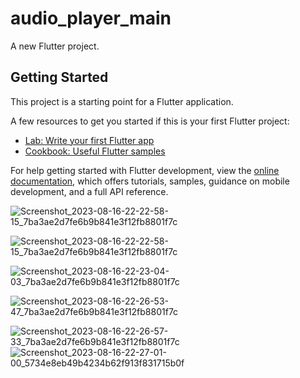 # audio_player_main

A new Flutter project.

## Getting Started

This project is a starting point for a Flutter application.

A few resources to get you started if this is your first Flutter project:

- [Lab: Write your first Flutter app](https://docs.flutter.dev/get-started/codelab)
- [Cookbook: Useful Flutter samples](https://docs.flutter.dev/cookbook)

For help getting started with Flutter development, view the
[online documentation](https://docs.flutter.dev/), which offers tutorials,
samples, guidance on mobile development, and a full API reference.



![Screenshot_2023-08-16-22-22-58-15_7ba3ae2d7fe6b9b841e3f12fb8801f7c](https://github.com/Vinas-K-Lathiya/audio_player_op/assets/118763065/f4c062ab-0b98-4442-b61b-0d582f5e15e1)

![Screenshot_2023-08-16-22-22-58-15_7ba3ae2d7fe6b9b841e3f12fb8801f7c](https://github.com/Vinas-K-Lathiya/audio_player_op/assets/118763065/e700d91c-b9ee-4c48-9fac-709d02fde175)


![Screenshot_2023-08-16-22-23-04-03_7ba3ae2d7fe6b9b841e3f12fb8801f7c](https://github.com/Vinas-K-Lathiya/audio_player_op/assets/118763065/0d4a3483-f8ce-4474-8cb3-dc9ac7c1d4c9)

![Screenshot_2023-08-16-22-26-53-47_7ba3ae2d7fe6b9b841e3f12fb8801f7c](https://github.com/Vinas-K-Lathiya/audio_player_op/assets/118763065/e6463375-58b3-43eb-9acf-02c1e3bbba38)

![Screenshot_2023-08-16-22-26-57-33_7ba3ae2d7fe6b9b841e3f12fb8801f7c](https://github.com/Vinas-K-Lathiya/audio_player_op/assets/118763065/c56e950c-5842-4fab-869f-3bcb857ccc72)
![Screenshot_2023-08-16-22-27-01-00_5734e8eb49b4234b62f913f831715b0f](https://github.com/Vinas-K-Lathiya/audio_player_op/assets/118763065/5c88a67a-1ddf-463a-b65a-f416630fed0f)
